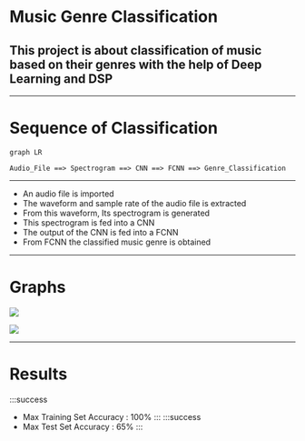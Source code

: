 Music Genre Classification
===
This project is about classification of music based on their genres with the help of Deep Learning and DSP
---


---


# Sequence of Classification

```mermaid
graph LR

Audio_File ==> Spectrogram ==> CNN ==> FCNN ==> Genre_Classification
```

---


- An audio file is imported
- The waveform and sample rate of the audio file is extracted
- From this waveform, Its spectrogram is generated
- This spectrogram is fed into a CNN
- The output of the CNN is fed into a FCNN
- From FCNN the classified music genre is obtained


---


# Graphs

![](https://i.imgur.com/1QN4mC1.png)

![](https://i.imgur.com/fGkeNLH.png)


---


# Results
:::success
- Max Training Set Accuracy : 100%
:::
:::success
- Max Test Set Accuracy : 65%
:::
